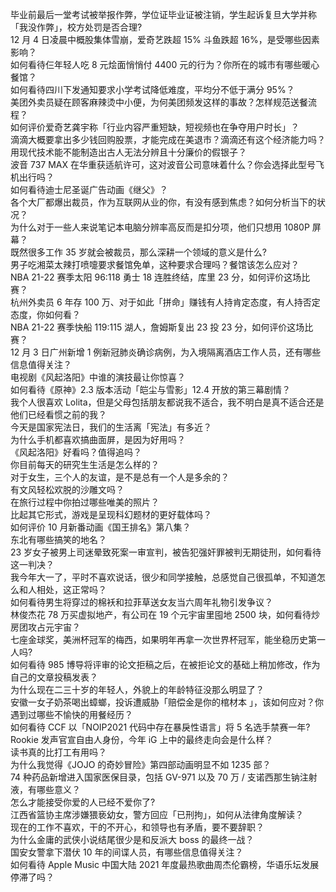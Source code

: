 毕业前最后一堂考试被举报作弊，学位证毕业证被注销，学生起诉复旦大学并称「我没作弊」，校方处罚是否合理?  
12 月 4 日凌晨中概股集体雪崩，爱奇艺跌超 15% 斗鱼跌超 16%，是受哪些因素影响？  
如何看待仨年轻人吃 8 元烩面悄悄付 4400 元的行为？你所在的城市有哪些暖心餐馆？  
如何看待四川下发通知要求小学考试降低难度，平均分不低于满分 95%？  
美团外卖员疑在顾客麻辣烫中小便，为何美团频发这样的事故？怎样规范送餐流程？  
如何评价爱奇艺龚宇称「行业内容严重短缺，短视频也在争夺用户时长」？  
滴滴大概要拿出多少钱回购股票，才能完成在美退市？滴滴还有这个经济能力吗？  
用现代技术能不能制造出古人无法分辨且十分廉价的假银子？  
波音 737 MAX 在华重获适航许可，这对波音公司意味着什么？你会选择此型号飞机出行吗？  
如何看待迪士尼圣诞广告动画《继父》？  
各个大厂都爆出裁员，作为互联网从业的你，有没有感到焦虑？如何分析当下的状况？  
为什么对于一些人来说笔记本电脑分辨率高反而是扣分项，他们只想用 1080P 屏幕？  
既然很多工作 35 岁就会被裁员，那么深耕一个领域的意义是什么?  
男子吃湘菜太辣打喷嚏要求餐馆免单，这种要求合理吗？餐馆该怎么应对？  
NBA 21-22 赛季太阳 96:118 勇士 18 连胜终结，库里 23 分，如何评价这场比赛？  
杭州外卖员 6 年存 100 万、对于如此「拼命」赚钱有人持肯定态度，有人持否定态度，你如何看？  
NBA 21-22 赛季快船 119:115 湖人，詹姆斯复出 23 投 23 分，如何评价这场比赛？  
12 月 3 日广州新增 1 例新冠肺炎确诊病例，为入境隔离酒店工作人员，还有哪些信息值得关注？  
电视剧《风起洛阳》中谁的演技最让你惊喜？  
如何看待《原神》2.3 版本活动「皑尘与雪影」12.4 开放的第三幕剧情？  
我个人很喜欢 Lolita，但是父母包括朋友都说我不适合，我不明白是真不适合还是他们已经看惯之前的我？  
今天是国家宪法日，我们的生活离「宪法」有多近？  
为什么手机都喜欢搞曲面屏，是因为好用吗？  
《风起洛阳》好看吗？值得追吗？  
你目前每天的研究生生活是怎么样的？  
对于女生，三个人的友谊，是不是总有一个人是多余的？  
有文风轻松欢脱的沙雕文吗？  
在旅行过程中你拍过哪些唯美的照片？  
比起其它形式，游戏是呈现科幻题材的更好载体吗？  
如何评价 10 月新番动画《国王排名》第八集？  
东北有哪些搞笑的地名？  
23 岁女子被男上司迷晕致死案一审宣判，被告犯强奸罪被判无期徒刑，如何看待这一判决？  
我今年大一了，平时不喜欢说话，很少和同学接触，总感觉自己很孤单，不知道怎么和人相处，这正常吗？  
如何看待男生将穿过的棉袄和拉菲草送女友当六周年礼物引发争议？  
林俊杰花 78 万买虚拟地产，有公司在 19 个元宇宙里囤地 2500 块，如何看待炒房团攻占元宇宙？  
七座金球奖，美洲杯冠军的梅西，如果明年再拿一次世界杯冠军，能坐稳历史第一人吗?  
如何看待 985 博导将评审的论文拒稿之后，在被拒论文的基础上稍加修改，作为自己的文章投稿发表？  
为什么现在二三十岁的年轻人，外貌上的年龄特征没那么明显了？  
安徽一女子奶茶喝出蟑螂，投诉遭威胁「赔偿金是你的棺材本 」，该如何应对？你遇到过哪些不愉快的用餐经历？  
如何看待 CCF 以「NOIP2021 代码中存在暴戾性语言」将 5 名选手禁赛一年?  
Rookie 发声官宣自由人身份，今年 iG 上中的最终走向会是什么样？  
读书真的比打工有用吗？  
为什么我觉得《JOJO 的奇妙冒险》第四部动画明显不如 1235 部？  
74 种药品新增进入国家医保目录，包括 GV-971 以及 70 万 / 支诺西那生钠注射液，有哪些意义？  
怎么才能接受你爱的人已经不爱你了?  
江西省篮协主席涉嫌猥亵幼女，警方回应「已刑拘」，如何从法律角度解读？  
现在的工作不喜欢，干的不开心，和领导也有矛盾，要不要辞职？  
为什么金庸的武侠小说结尾很少是和反派大 boss 的最终一战？  
国安女警拿下潜伏 10 年的间谍人员，有哪些信息值得关注？  
如何看待 Apple Music 中国大陆 2021 年度最热歌曲周杰伦霸榜，华语乐坛发展停滞了吗？  
